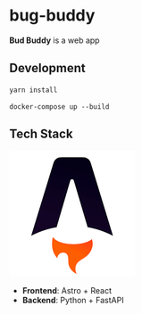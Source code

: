 # bug-buddy

**Bud Buddy** is a web app

## Development

```
yarn install
```

```
docker-compose up --build
```

## Tech Stack

![](https://github.com/norMNfan/bug-buddy/blob/main/logos/astro-logo.png)
- **Frontend**: Astro + React
- **Backend**: Python + FastAPI

